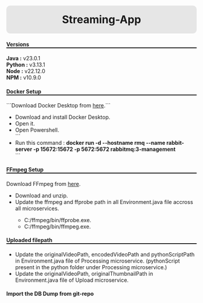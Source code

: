 <h1 style="text-align: center; margin: 0; background-color: #e6e6e6; border-radius: 10px; padding: 20px;">Streaming-App</h1>


<h4 style="border-bottom: 2px solid black;">Versions</h4>
<b>Java :</b> v23.0.1 <br>
<b>Python :</b> v3.13.1 <br>
<b>Node :</b> v22.12.0 <br>
<b>NPM :</b> v10.9.0 <br>


<h4 style="border-bottom: 2px solid black;">Docker Setup</h4>
```Download Docker Desktop from <a href="https://www.docker.com/products/docker-desktop/">here</a>.```

<ul>
    <li>Download and install Docker Desktop.</li>
    <li>Open it.</li>
    <li>Open Powershell.</li>
    ```<li>Run this command : <b>docker run -d --hostname rmq --name rabbit-server -p 15672:15672 -p 5672:5672 rabbitmq:3-management</b></li>```
</ul>

<h4 style="border-bottom: 2px solid black;">FFmpeg Setup</h4>
Download FFmpeg from <a href="https://drive.google.com/file/d/1iUe5nacH7ZJNpK8MJrom2VPskTnurFOi/view?usp=sharing">here</a>.

<ul>
    <li>Download and unzip.</li>
    <li>Update the ffmpeg and ffprobe path in all Environment.java file accross all microservices.</li>
    <ul>
        <li>C:/ffmpeg/bin/ffprobe.exe.</li>
        <li>C:/ffmpeg/bin/ffmpeg.exe.</li>
    </ul>
</ul>

<h4 style="border-bottom: 2px solid black;">Uploaded filepath</h4>
<ul>
    <li>Update the originalVideoPath, encodedVideoPath and pythonScriptPath in Environment.java file of Processing microservice. (pythonScript present in the python folder under Processing microservice.)</li>
    <li>Update the originalVideoPath, originalThumbnailPath in Environment.java file of Upload microservice.</li>
</ul>

<h4>Import the DB Dump from git-repo</h4>